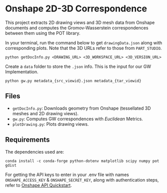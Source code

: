 # Onshape 2D-3D Correspondence

This project extracts 2D drawing views and 3D mesh data from Onshape documents and computes the Gromov-Wasserstein correspondences between them using the POT library.

In your terminal, run the command below to get `drawingData.json` along with corresponding plots. Note that the 3D URLs refer to those from `PART_STUDIO`.

```python getDocInfo.py <DRAWING_URL> <3D_WORKSPACE_URL> <3D_VERSION_URL>```

Create a `data` folder to store the `.json` info. This is the input for our GW Implementation.

```python gw.py metadata_{src_viewid}.json metadata_{tar_viewid}```

## Files

- `getDocInfo.py`: Downloads geometry from Onshape (tessellated 3D meshes and 2D drawing views).
- `gw.py`: Computes GW correspondences with *Euclidean* Metrics.
- `plotDrawing.py`: Plots drawing views.


## Requirements

The dependencies used are:

```
conda install -c conda-forge python-dotenv matplotlib scipy numpy pot gdist
```

For getting the API keys to enter in your .env file with names `ONSHAPE_ACCESS_KEY` & `ONSHAPE_SECRET_KEY`, 
along with authentication steps, refer to [Onshape API Quickstart](https://onshape-public.github.io/docs/api-intro/quickstart/).
